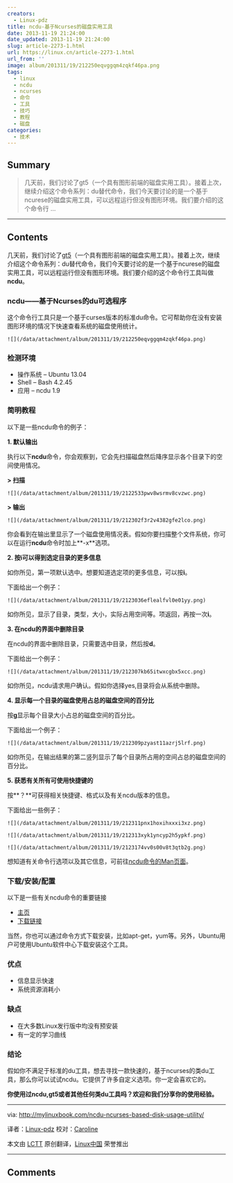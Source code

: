 ```yaml
---
creators:
  - Linux-pdz
title: ncdu-基于Ncurses的磁盘实用工具
date: 2013-11-19 21:24:00
date_updated: 2013-11-19 21:24:00
slug: article-2273-1.html
url: https://linux.cn/article-2273-1.html
url_from: ''
image: album/201311/19/212250eqvggqm4zqkf46pa.png
tags:
  - linux
  - ncdu
  - ncurses
  - 命令
  - 工具
  - 技巧
  - 教程
  - 磁盘
categories:
  - 技术
---
```


## Summary

> 几天前，我们讨论了gt5（一个具有图形前端的磁盘实用工具）。接着上次，继续介绍这个命令系列：du替代命令，我们今天要讨论的是一个基于ncurese的磁盘实用工具，可以远程运行但没有图形环境。我们要介绍的这个命令行 ...

***

<!-- more -->

## Contents

几天前，我们讨论了[gt5](http://mylinuxbook.com/gt5-a-graphical-alternative-to-du/)（一个具有图形前端的磁盘实用工具）。接着上次，继续介绍这个命令系列：du替代命令，我们今天要讨论的是一个基于ncurese的磁盘实用工具，可以远程运行但没有图形环境。我们要介绍的这个命令行工具叫做**ncdu**。

### ncdu——基于Ncurses的du可选程序

这个命令行工具只是一个基于curses版本的标准du命令。它可帮助你在没有安装图形环境的情况下快速查看系统的磁盘使用统计。

`![](/data/attachment/album/201311/19/212250eqvggqm4zqkf46pa.png)`

### 检测环境

* 操作系统 – Ubuntu 13.04
* Shell – Bash 4.2.45
* 应用 – ncdu 1.9

### 简明教程

以下是一些ncdu命令的例子：

**1. 默认输出**

执行以下**ncdu**命令，你会观察到，它会先扫描磁盘然后降序显示各个目录下的空间使用情况。

**> 扫描**

`![](/data/attachment/album/201311/19/2122533pwv8wsrmv8cvzwc.png)`

**> 输出**

`![](/data/attachment/album/201311/19/212302f3r2v4382gfe2lco.png)`

你会看到在输出里显示了一个磁盘使用情况表。假如你要扫描整个文件系统，你可以在运行**ncdu**命令时加上**-x**选项。

**2. 按i可以得到选定目录的更多信息**

如你所见，第一项默认选中。想要知道选定项的更多信息，可以按**i**。

下面给出一个例子：

`![](/data/attachment/album/201311/19/2123036eflealfvl0e01yy.png)`

如你所见，显示了目录，类型，大小，实际占用空间等。项返回，再按一次**i**。

**3. 在ncdu的界面中删除目录**

在ncdu的界面中删除目录，只需要选中目录，然后按**d**。

下面给出一个例子：

`![](/data/attachment/album/201311/19/212307kb65itwxcgbx5xcc.png)`

如你所见，ncdu请求用户确认。假如你选择yes,目录将会从系统中删除。

**4. 显示每一个目录的磁盘使用占总的磁盘空间的百分比**

按**g**显示每个目录大小占总的磁盘空间的百分比。

下面给出一个例子：

`![](/data/attachment/album/201311/19/212309pzyast11azrj5lrf.png)`

如你所见，在输出结果的第二竖列显示了每个目录所占用的空间占总的磁盘空间的百分比。

**5. 获悉有关所有可使用快捷键的**

按**？**可获得相关快捷键、格式以及有关ncdu版本的信息。

下面给出一些例子：

`![](/data/attachment/album/201311/19/212311pnx1hoxihxxxi3xz.png)`

`![](/data/attachment/album/201311/19/212313xyk1yncyp2h5ypkf.png)`

`![](/data/attachment/album/201311/19/2123174vv0s00v8t3qtb2g.png)`

想知道有关命令行选项以及其它信息，可前往[ncdu命令的Man页面](http://linux.die.net/man/1/ncdu)。

### 下载/安装/配置

以下是一些有关ncdu命令的重要链接

* [主页](http://dev.yorhel.nl/ncdu)
* [下载链接](http://dev.yorhel.nl/ncdu)

当然，你也可以通过命令方式下载安装，比如apt-get，yum等。另外，Ubuntu用户可使用Ubuntu软件中心下载安装这个工具。

### 优点

* 信息显示快速
* 系统资源消耗小

### 缺点

* 在大多数Linux发行版中均没有预安装
* 有一定的学习曲线

### 结论

假如你不满足于标准的du工具，想去寻找一款快速的，基于ncurses的类du工具，那么你可以试试ncdu。它提供了许多自定义选项。你一定会喜欢它的。

**你使用过ncdu,gt5或者其他任何类du工具吗？欢迎和我们分享你的使用经验。**

---

via: <http://mylinuxbook.com/ncdu-ncurses-based-disk-usage-utility/>

译者：[Linux-pdz](https://github.com/Linux-pdz) 校对：[Caroline](https://github.com/carolinewuyan)

本文由 [LCTT](https://github.com/LCTT/TranslateProject) 原创翻译，[Linux中国](https://linux.cn/) 荣誉推出

***

## Comments
